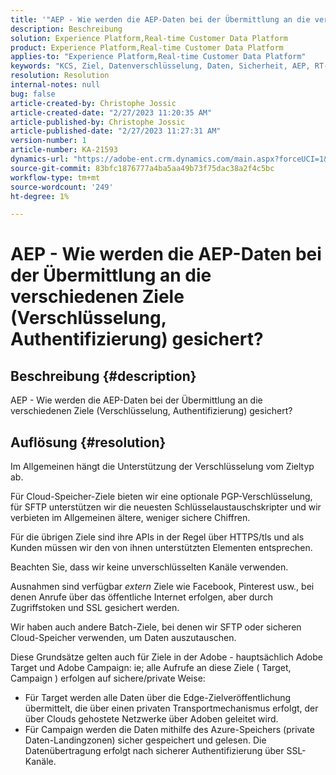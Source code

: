 ```yaml
---
title: '"AEP - Wie werden die AEP-Daten bei der Übermittlung an die verschiedenen Ziele (Verschlüsselung, Authentifizierung) gesichert?'
description: Beschreibung
solution: Experience Platform,Real-time Customer Data Platform
product: Experience Platform,Real-time Customer Data Platform
applies-to: "Experience Platform,Real-time Customer Data Platform"
keywords: "KCS, Ziel, Datenverschlüsselung, Daten, Sicherheit, AEP, RT-CDP, Adobe, Target, Campaign"
resolution: Resolution
internal-notes: null
bug: false
article-created-by: Christophe Jossic
article-created-date: "2/27/2023 11:20:35 AM"
article-published-by: Christophe Jossic
article-published-date: "2/27/2023 11:27:31 AM"
version-number: 1
article-number: KA-21593
dynamics-url: "https://adobe-ent.crm.dynamics.com/main.aspx?forceUCI=1&pagetype=entityrecord&etn=knowledgearticle&id=070e31be-90b6-ed11-83fe-6045bd006a22"
source-git-commit: 83bfc1876777a4ba5aa49b73f75dac38a2f4c5bc
workflow-type: tm+mt
source-wordcount: '249'
ht-degree: 1%

---
```


# AEP - Wie werden die AEP-Daten bei der Übermittlung an die verschiedenen Ziele (Verschlüsselung, Authentifizierung) gesichert?

## Beschreibung {#description}

AEP - Wie werden die AEP-Daten bei der Übermittlung an die verschiedenen Ziele (Verschlüsselung, Authentifizierung) gesichert?

## Auflösung {#resolution}


Im Allgemeinen hängt die Unterstützung der Verschlüsselung vom Zieltyp ab.

Für Cloud-Speicher-Ziele bieten wir eine optionale PGP-Verschlüsselung, für SFTP unterstützen wir die neuesten Schlüsselaustauschskripter und wir verbieten im Allgemeinen ältere, weniger sichere Chiffren.

Für die übrigen Ziele sind ihre APIs in der Regel über HTTPS/tls und als Kunden müssen wir den von ihnen unterstützten Elementen entsprechen.

Beachten Sie, dass wir keine unverschlüsselten Kanäle verwenden.

Ausnahmen sind verfügbar *extern* Ziele wie Facebook, Pinterest usw., bei denen Anrufe über das öffentliche Internet erfolgen, aber durch Zugriffstoken und SSL gesichert werden.

Wir haben auch andere Batch-Ziele, bei denen wir SFTP oder sicheren Cloud-Speicher verwenden, um Daten auszutauschen.



Diese Grundsätze gelten auch für Ziele in der Adobe - hauptsächlich Adobe Target und Adobe Campaign: ie; alle Aufrufe an diese Ziele ( Target, Campaign ) erfolgen auf sichere/private Weise:

- Für Target werden alle Daten über die Edge-Zielveröffentlichung übermittelt, die über einen privaten Transportmechanismus erfolgt, der über Clouds gehostete Netzwerke über Adoben geleitet wird.
- Für Campaign werden die Daten mithilfe des Azure-Speichers (private Daten-Landingzonen) sicher gespeichert und gelesen. Die Datenübertragung erfolgt nach sicherer Authentifizierung über SSL-Kanäle.



